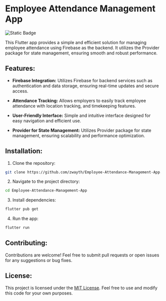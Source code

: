 
# Employee Attendance Management App
![Static Badge](https://img.shields.io/badge/Flutter-App-blue?logo=flutter&logoSize=auto)

This Flutter app provides a simple and efficient solution for managing employee attendance using Firebase as the backend. It utilizes the Provider package for state management, ensuring smooth and robust performance.

## Features:

- **Firebase Integration:** Utilizes Firebase for backend services such as authentication and data storage, ensuring real-time updates and secure access.
  
- **Attendance Tracking:** Allows employers to easily track employee attendance with location tracking, and timekeeping features.
  
- **User-Friendly Interface:** Simple and intuitive interface designed for easy navigation and efficient use.
  
- **Provider for State Management:** Utilizes Provider package for state management, ensuring scalability and performance optimization.



## Installation:

1. Clone the repository:

```bash 
git clone https://github.com/zwayth/Employee-Attendance-Management-App.git 
```


2. Navigate to the project directory:
```bash 
cd Employee-Attendance-Management-App 
```


3. Install dependencies:
```bash 
flutter pub get 
```


4. Run the app:
```bash 
flutter run 
```


## Contributing:

Contributions are welcome! Feel free to submit pull requests or open issues for any suggestions or bug fixes.

## License:

This project is licensed under the [MIT License](LICENSE). Feel free to use and modify this code for your own purposes.
